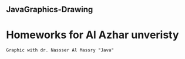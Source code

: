 ## JavaGraphics-Drawing


# Homeworks for Al Azhar unveristy 
    Graphic with dr. Nassser Al Massry "Java"
